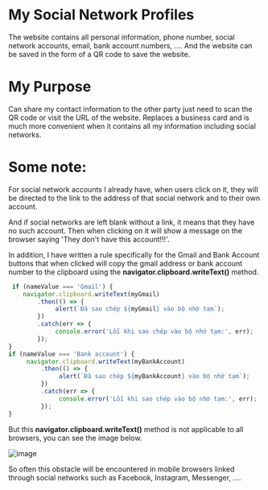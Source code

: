 # My Social Network Profiles
The website contains all personal information, phone number, social network accounts, email, bank account numbers, .... And the website can be saved in the form of a QR code to save the website.
# My Purpose
Can share my contact information to the other party just need to scan the QR code or visit the URL of the website.
Replaces a business card and is much more convenient when it contains all my information including social networks.
# Some note:
For social network accounts I already have, when users click on it, they will be directed to the link to the address of that social network and to their own account.

And if social networks are left blank without a link, it means that they have no such account. Then when clicking on it will show a message on the browser saying 'They don't have this account!!!'.

In addition, I have written a rule specifically for the Gmail and Bank Account buttons that when clicked will copy the gmail address or bank account number to the clipboard using the **navigator.clipboard.writeText()** method.

```javascript
 if (nameValue === 'Gmail') {
    navigator.clipboard.writeText(myGmail)
        .then(() => {
             alert(`Đã sao chép ${myGmail} vào bộ nhớ tạm`);
        })
        .catch(err => {
             console.error('Lỗi khi sao chép vào bộ nhớ tạm:', err);
        });
}
if (nameValue === 'Bank account') {
     navigator.clipboard.writeText(myBankAccount)
         .then(() => {
              alert(`Đã sao chép ${myBankAccount} vào bộ nhớ tạm`);
         })
         .catch(err => {
              console.error('Lỗi khi sao chép vào bộ nhớ tạm:', err);
         });
}
```
But this **navigator.clipboard.writeText()** method is not applicable to all browsers, you can see the image below.

![image](https://github.com/VenusakaVXT/my-social-network-profiles/assets/125566811/69ee6536-016a-4c45-9515-97891cf0b469)

So often this obstacle will be encountered in mobile browsers linked through social networks such as Facebook, Instagram, Messenger, ....

